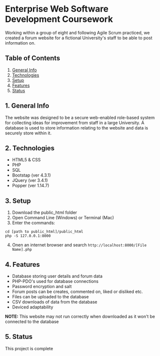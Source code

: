 # Enterprise Web Software Development Coursework

Working within a group of eight and following Agile Scrum practiced, we created a forum website for a fictional University's staff to be able to post information on.


## Table of Contents
1. [General Info](#1-general-info)
2. [Technologies](#2-technologies)
3. [Setup](#3-Setup)
4. [Features](#4-features)
5. [Status](#5-status)


## 1. General Info
The website was designed to be a secure web-enabled role-based system for collecting ideas for improvement from staff in a large University.  A database is used to store information relating to the website and data is securely store within it. 


## 2. Technologies
- HTML5 & CSS
- PHP
- SQL
- Bootstap (ver 4.3.1)
- JQuery (ver 3.4.1)
- Popper (ver 1.14.7)



## 3. Setup
1. Download the public_html folder
2. Open Command Line (Windows) or Terminal (Mac) 
3. Enter the commands: 
```
cd [path to public_html]/public_html
php -S 127.0.0.1:8000
```
4. Onen an internet browser and search `http://localhost:8000/[File Name].php`


## 4. Features
- Database storing user details and forum data
- PHP-PDO's used for database connections
- Password encryption and salt
- Forum posts can be creates, commented on, liked or disliked etc.
- Files can be uploaded to the database
- CSV downloads of data from the database
- Deviced adaptability 

__NOTE:__ This website may not run correctly when downloaded as it won't be connected to the database


## 5. Status
This project is complete
